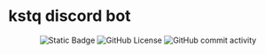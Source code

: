 # kstq discord bot
<p align="center">
  <img alt="Static Badge" src="https://img.shields.io/badge/version-0.0.4-blue">
  <img alt="GitHub License" src="https://img.shields.io/github/license/KosteQ314/kstq">
  <img alt="GitHub commit activity" src="https://img.shields.io/github/commit-activity/t/KosteQ314/kstq?color=neongreen">
</p>
